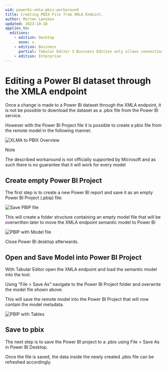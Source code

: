 ```yaml
---
uid: powerbi-xmla-pbix-workaround
title: Creating PBIX File from XMLA Endoint.
author: Morten Lønskov
updated: 2023-10-18
applies_to:
  editions:
    - edition: Desktop
      none: x
    - edition: Business
      partial: Tabular Editor 3 Business Edition only allows connecting to the XMLA endpoint of Premium-Per-User (PPU) workspaces.
    - edition: Enterprise
---
```

# Editing a Power BI dataset through the XMLA endpoint

Once a change is made to a Power BI dataset through the XMLA endpoint, it is not be possible to download the dataset as a .pbix file from the Power BI service. 

However with the Power BI Project file it is possible to create a pbix file from the remote model in the following manner. 

![XLMA to PBIX Overview](~/images/power-bi/create-pbix-from-xmla-overview.png)

> [!NOTE]
> The described workaround is not officially supported by Microsoft and as such there is no guarantee that it will work for every model

## Create empty Power BI Project

The first step is to create a new Power BI report and save it as an empty Power BI Project (.pbip) file:

![Save PBIP file](~/images/power-bi/save-pbip-file.png)

This will create a folder structure containing an empty model file that will be overwritten later to move the XMLA endpoint semantic model to Power BI

![PBIP with Model file](~/images/power-bi/pbip-file-bim-model.png)

Close Power BI desktop afterwards.

## Open and Save Model into Power BI Project

With Tabular Editor open the XMLA endpoint and load the semantic model into the tool. 

Using "File > Save As" navigate to the Power BI Project folder and overwrite the model file shown above. 

This will save the remote model into the Power BI Project that will now contain the model metadata.

![PBIP with Tables](~/images/power-bi/pbip-includes-tables.png)

## Save to pbix

The next step is to save the Power BI project to a .pbix using File > Save As in Power BI Desktop.

Once the file is saved, the data inside the newly created .pbix file can be refreshed accordingly.
